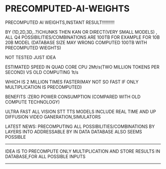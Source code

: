 # PRECOMPUTED-AI-WEIGHTS
PRECOMPUTED AI WEIGHTS,INSTANT RESULT!!!!!!!!!!

BY (1D,2D,3D,..?)CHUNKS THEN KAN OR DIRECT(VERY SMALL MODELS) , 
ALL Q4 POSSIBILITIES/COMBINATIONS  ARE 100TB FOR EXAMPLE FOR 10B 20B MODEL (DATABASE SIZE MAY WRONG COMPUTED 100TB  WITH PRECOMPUTED WIEGHTS)

NOT TESTED JUST IDEA


ESTIMATED SPEED IN QUAD CORE CPU 2Mt/s(TWO MILLION TOKENS PER SECOND) VS OLD COMPUTING 1t/s

WHICH IS 2 MILLION TIMES FASTER(MAY NOT SO FAST IF ONLY MULTIPLICATION IS PRECOMPUTED)

BENEFITS :ZERO POWER CONSUMPTION (COMPARED WITH OLD COMPUTE TECHNOLOGY)

ULTRA FAST ALL VISION STT TTS MODELS INCLUDE REAL TIME AND UP DIFFUSION VIDEO GANERATION,SIMULATORS

LATEST NEWS:
PRECOMPUTING ALL POSSIBILITIES/COMBINATIONS BY LAYERS INTO ADDRESSABLE BY IN DATA DATABASE ALSO SEEMS POSSIBLE

************************************************************************************************
IDEA IS TO PRECOMPUTE ONLY MULTIPLICATION AND STORE RESULTS IN DATABASE,FOR ALL POSSIBLE INPUTS
************************************************************************************************
